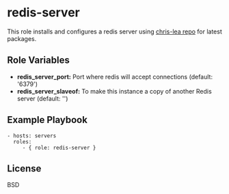 redis-server
============

This role installs and configures a redis server using [chris-lea repo](https://launchpad.net/~chris-lea/+ppa-packages) for latest packages.

Role Variables
--------------

* **redis_server_port:** Port where redis will accept connections (default: '6379')
* **redis_server_slaveof:** To make this instance a copy of another Redis server (default: '')

Example Playbook
----------------

    - hosts: servers
      roles:
         - { role: redis-server }

License
-------

BSD
